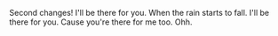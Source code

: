 Second changes! I'll be there for you. When the rain starts to fall. I'll be there for you. Cause you're there for me too. Ohh.